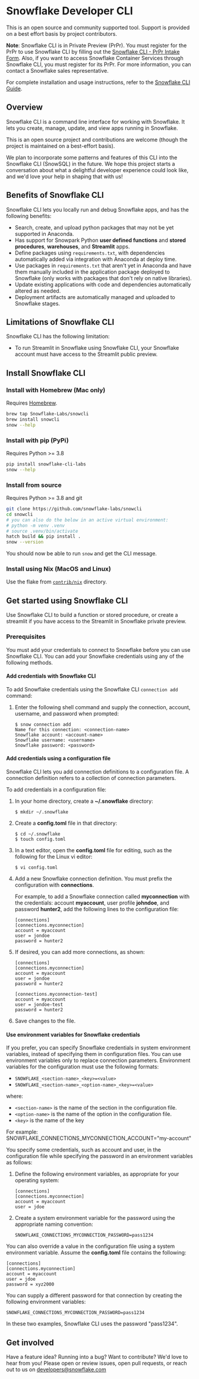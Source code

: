 # Snowflake Developer CLI

This is an open source and community supported tool. Support is provided on a best effort basis by project contributors.

**Note**: Snowflake CLI is in Private Preview (PrPr). You must register for the PrPr to use Snowflake CLI by filling out the
[Snowflake CLI  - PrPr Intake Form](https://forms.gle/HZNhPNbzn7oExjFu8). Also, if you want to access Snowflake Container
Services through Snowflake CLI, you must register for its PrPr. For more information, you can contact a
Snowflake sales representative.

For complete installation and usage instructions, refer to the
[Snowflake CLI Guide](https://docs.snowflake.com/LIMITEDACCESS/snowcli/snowcli-guide).

## Overview

Snowflake CLI is a command line interface for working with Snowflake. It lets you create, manage, update, and view apps running in Snowflake.

This is an open source project and contributions are welcome (though the project is maintained on a best-effort basis).

We plan to incorporate some patterns and features of this CLI into the Snowflake CLI (SnowSQL) in the future. We hope this project starts a conversation about what a delightful developer experience could look like, and we'd love your help in shaping that with us!

## Benefits of Snowflake CLI

Snowflake CLI lets you locally run and debug Snowflake apps, and has the following benefits:

- Search, create, and upload python packages that may not be yet supported in Anaconda.
- Has support for Snowpark Python **user defined functions** and **stored procedures**, **warehouses**, and **Streamlit** apps.
- Define packages using `requirements.txt`, with dependencies automatically added via integration with Anaconda at deploy time.
- Use packages in `requirements.txt` that aren't yet in Anaconda and have them manually included in the application package deployed to Snowflake (only works with packages that don't rely on native libraries).
- Update existing applications with code and dependencies automatically altered as needed.
- Deployment artifacts are automatically managed and uploaded to Snowflake stages.

## Limitations of Snowflake CLI

Snowflake CLI has the following limitation:

- To run Streamlit in Snowflake using Snowflake CLI, your Snowflake account must have access to the Streamlit public preview.

## Install Snowflake CLI

### Install with Homebrew (Mac only)

Requires [Homebrew](https://brew.sh/).

```bash
brew tap Snowflake-Labs/snowcli
brew install snowcli
snow --help
```

### Install with pip (PyPi)

Requires Python >= 3.8

```bash
pip install snowflake-cli-labs
snow --help
```

### Install from source

Requires Python >= 3.8 and git

```bash
git clone https://github.com/snowflake-labs/snowcli
cd snowcli
# you can also do the below in an active virtual environment:
# python -m venv .venv
# source .venv/bin/activate
hatch build && pip install .
snow --version
```

You should now be able to run `snow` and get the CLI message.

### Install using Nix (MacOS and Linux)

Use the flake from [`contrib/nix`](contrib/nix) directory.

## Get started using Snowflake CLI

Use Snowflake CLI to build a function or stored procedure, or create a streamlit if you have access to the Streamlit in Snowflake private preview.

### Prerequisites

You must add your credentials to connect to Snowflake before you can use Snowflake CLI. You can add your Snowflake credentials using any of the following methods.

#### Add credentials with Snowflake CLI

To add Snowflake credentials using the Snowflake CLI `connection add` command:

1. Enter the following shell command and supply the connection, account, username, and password when prompted:

   ```
   $ snow connection add
   Name for this connection: <connection-name>
   Snowflake account: <account-name>
   Snowflake username: <username>
   Snowflake password: <password>
   ```

#### Add credentials using a configuration file

Snowflake CLI lets you add connection definitions to a configuration file.
A connection definition refers to a collection of connection parameters.

To add credentials in a configuration file:

1. In your home directory, create a **~/.snowflake** directory:

   ```
   $ mkdir ~/.snowflake
   ```

1. Create a **config.toml** file in that directory:

   ```
   $ cd ~/.snowflake
   $ touch config.toml
   ```

1. In a text editor, open the **config.toml** file for editing, such as the following for the Linux vi editor:

   ```
   $ vi config.toml
   ```

1. Add a new Snowflake connection definition. You must prefix the configuration with **connections**.

   For example, to add a Snowflake connection called **myconnection** with the credentials: account **myaccount**,
   user profile **johndoe**, and password **hunter2**,
   add the following lines to the configuration file:

   ```
   [connections]
   [connections.myconnection]
   account = myaccount
   user = jondoe
   password = hunter2
   ```

1. If desired, you can add more connections, as shown:

   ```
   [connections]
   [connections.myconnection]
   account = myaccount
   user = jondoe
   password = hunter2

   [connections.myconnection-test]
   account = myaccount
   user = jondoe-test
   password = hunter2
   ```

1. Save changes to the file.


#### Use environment variables for Snowflake credentials

If you prefer, you can specify Snowflake credentials in system environment variables, instead of specifying them
in configuration files. You can use environment variables only to replace connection parameters. Environment variables for
the configuration must use the following formats:

- ``SNOWFLAKE_<section-name>_<key>=<value>``
- ``SNOWFLAKE_<section-name>_<option-name>_<key>=<value>``

where:

- ``<section-name>`` is the name of the section in the configuration file.
- ``<option-name>`` is the name of the option in the configuration file.
- ``<key>`` is the name of the key

For example: SNOWFLAKE_CONNECTIONS_MYCONNECTION_ACCOUNT="my-account"


You specify some credentials, such as account and user, in the configuration file while specifying the password in an
environment variables as follows:

1. Define the following environment variables, as appropriate for your operating system:

   ```
   [connections]
   [connections.myconnection]
   account = myaccount
   user = jdoe
   ```

1. Create a system environment variable for the password using the appropriate naming convention:

   ```
   SNOWFLAKE_CONNECTIONS_MYCONNECTION_PASSWORD=pass1234
   ```

You can also override a value in the configuration file using a system environment variable. Assume the **config.toml**
file contains the following:

```
[connections]
[connections.myconnection]
account = myaccount
user = jdoe
password = xyz2000
```

You can supply a different password for that connection by creating the following environment variables:

```
SNOWFLAKE_CONNECTIONS_MYCONNECTION_PASSWORD=pass1234
```

In these two examples, Snowflake CLI uses the password "pass1234".

## Get involved

Have a feature idea? Running into a bug? Want to contribute? We'd love to hear from you!
Please open or review issues, open pull requests, or reach out to us on developers@snowflake.com
